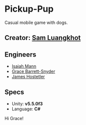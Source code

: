 # Pickup-Pup
Casual mobile game with dogs.

## Creator: [Sam Luangkhot](http://www.samluangkhot.com/)

## Engineers
- [Isaiah Mann](http://isaiahmann.com/)
- [Grace Barrett-Snyder](http://gracebarsny.com/)
- [James Hostetler](http://metkis.com/)

## Specs
- Unity: **v5.5.0f3**
- Language: **C#**

Hi Grace!
